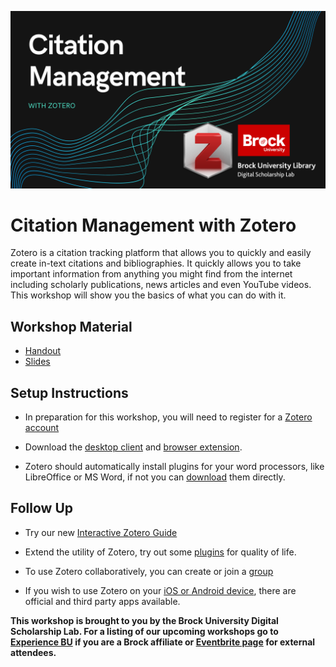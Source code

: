 ![Tool Logo][logo]

# Citation Management with Zotero
Zotero is a citation tracking platform that allows you to quickly and easily create in-text citations and bibliographies. It quickly allows you to take important information from anything you might find from the internet including scholarly publications, news articles and even YouTube videos. This workshop will show you the basics of what you can do with it.

## Workshop Material

- [Handout](Zotero_Handout.pdf)
- [Slides](Zotero_Slides.pdf)


## Setup Instructions
- In preparation for this workshop, you will need to register for a [Zotero account](https://www.zotero.org/user/register/)

- Download the [desktop client](https://www.zotero.org/download/) and [browser extension](https://www.zotero.org/download/).

- Zotero should automatically install plugins for your word processors, like LibreOffice or MS Word, if not you can [download](https://www.zotero.org/support/word_processor_integration) them directly. 


## Follow Up

- Try our new [Interactive Zotero Guide](https://brockdsl.github.io/A-Step-by-Step-Guide-to-Zotero/)

- Extend the utility of Zotero, try out some [plugins](https://www.zotero.org/support/plugins) for quality of life.

- To use Zotero collaboratively, you can create or join a [group](https://www.zotero.org/groups/)

- If you wish to use Zotero on your [iOS or Android device](https://www.zotero.org/support/mobile), there are official and third party apps available.

   
**This workshop is brought to you by the Brock University Digital Scholarship Lab.  For a listing of our upcoming workshops go to [Experience BU](https://experiencebu.brocku.ca/organization/dsl) if you are a Brock affiliate or [Eventbrite page](https://www.eventbrite.ca/o/brock-university-digital-scholarship-lab-21661627350) for external attendees.**

[logo]:Citation-Management.png
